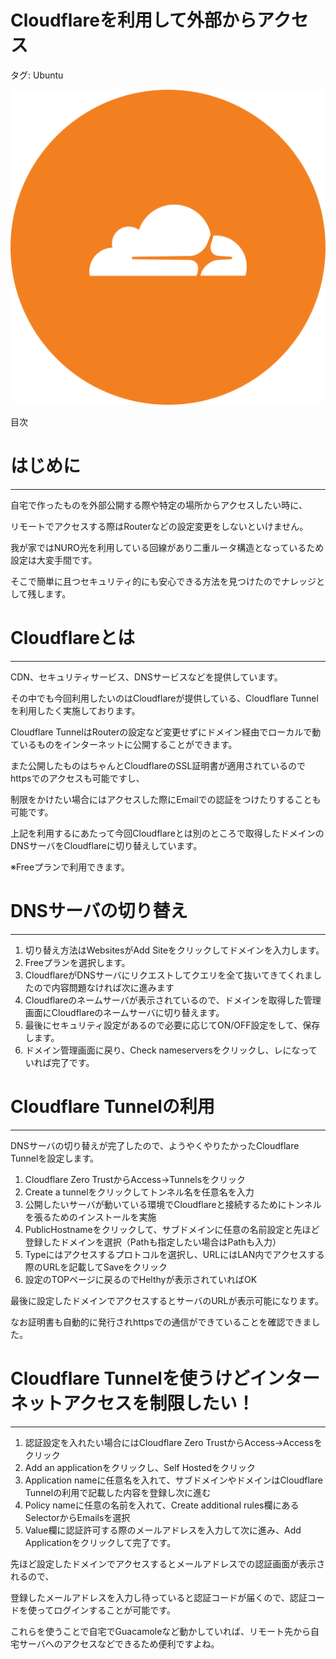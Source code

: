 # Cloudflareを利用して外部からアクセス

タグ: Ubuntu

![cloudflare_icon_146206.png](Cloudflare%E3%82%92%E5%88%A9%E7%94%A8%E3%81%97%E3%81%A6%E5%A4%96%E9%83%A8%E3%81%8B%E3%82%89%E3%82%A2%E3%82%AF%E3%82%BB%E3%82%B9%207e564b12484f4c0593671fcff43cc83f/cloudflare_icon_146206.png)

目次

# はじめに

---

自宅で作ったものを外部公開する際や特定の場所からアクセスしたい時に、

リモートでアクセスする際はRouterなどの設定変更をしないといけません。

我が家ではNURO光を利用している回線があり二重ルータ構造となっているため設定は大変手間です。

そこで簡単に且つセキュリティ的にも安心できる方法を見つけたのでナレッジとして残します。

# Cloudflareとは

---

CDN、セキュリティサービス、DNSサービスなどを提供しています。

その中でも今回利用したいのはCloudflareが提供している、Cloudflare Tunnelを利用したく実施しております。

Cloudflare TunnelはRouterの設定など変更せずにドメイン経由でローカルで動ているものをインターネットに公開することができます。

また公開したものはちゃんとCloudflareのSSL証明書が適用されているのでhttpsでのアクセスも可能ですし、

制限をかけたい場合にはアクセスした際にEmailでの認証をつけたりすることも可能です。

上記を利用するにあたって今回Cloudflareとは別のところで取得したドメインのDNSサーバをCloudflareに切り替えしています。

※Freeプランで利用できます。

# DNSサーバの切り替え

---

1. 切り替え方法はWebsitesがAdd Siteをクリックしてドメインを入力します。
2. Freeプランを選択します。
3. CloudflareがDNSサーバにリクエストしてクエリを全て抜いてきてくれましたので内容問題なければ次に進みます
4. Cloudflareのネームサーバが表示されているので、ドメインを取得した管理画面にCloudflareのネームサーバに切り替えます。
5. 最後にセキュリティ設定があるので必要に応じてON/OFF設定をして、保存します。
6. ドメイン管理画面に戻り、Check nameserversをクリックし、レになっていれば完了です。

# Cloudflare Tunnelの利用

---

DNSサーバの切り替えが完了したので、ようやくやりたかったCloudflare Tunnelを設定します。

1. Cloudflare Zero TrustからAccess→Tunnelsをクリック
2. Create a tunnelをクリックしてトンネル名を任意名を入力
3. 公開したいサーバが動いている環境でCloudflareと接続するためにトンネルを張るためのインストールを実施
4. PublicHostnameをクリックして、サブドメインに任意の名前設定と先ほど登録したドメインを選択（Pathも指定したい場合はPathも入力）
5. Typeにはアクセスするプロトコルを選択し、URLにはLAN内でアクセスする際のURLを記載してSaveをクリック
6. 設定のTOPページに戻るのでHelthyが表示されていればOK

最後に設定したドメインでアクセスするとサーバのURLが表示可能になります。

なお証明書も自動的に発行されhttpsでの通信ができていることを確認できました。

# Cloudflare Tunnelを使うけどインターネットアクセスを制限したい！

---

1. 認証設定を入れたい場合にはCloudflare Zero TrustからAccess→Accessをクリック
2. Add an applicationをクリックし、Self Hostedをクリック
3. Application nameに任意名を入れて、サブドメインやドメインはCloudflare Tunnelの利用で記載した内容を登録し次に進む
4. Policy nameに任意の名前を入れて、Create additional rules欄にあるSelectorからEmailsを選択
5. Value欄に認証許可する際のメールアドレスを入力して次に進み、Add Applicationをクリックして完了です。

先ほど設定したドメインでアクセスするとメールアドレスでの認証画面が表示されるので、

登録したメールアドレスを入力し待っていると認証コードが届くので、認証コードを使ってログインすることが可能です。

これらを使うことで自宅でGuacamoleなど動かしていれば、リモート先から自宅サーバへのアクセスなどできるため便利ですよね。